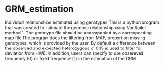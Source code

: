 # GRM_estimation
Individual relationships estimated using genotypes
This is a python program that was created to estimate the genomic relationship using VanRadel method 1.
The genotype file should be accompanied by a corresponding map file
The program does the filtering from MAF, proportion missing genotypes, which is provided by the user.
By default a difference between the observed and expected heterozygous of 0.15 is used to filter for deviation from HWE.
In addition, users can specify to use obsereved frequency (0) or fixed frequency (1) in the estimation of the GRM
